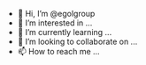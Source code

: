 - 👋 Hi, I’m @egolgroup
- 👀 I’m interested in ...
- 🌱 I’m currently learning ...
- 💞️ I’m looking to collaborate on ...
- 📫 How to reach me ...

<!---
egolgroup/egolgroup is a ✨ special ✨ repository because its `README.md` (this file) appears on your GitHub profile.
You can click the Preview link to take a look at your changes.
--->
